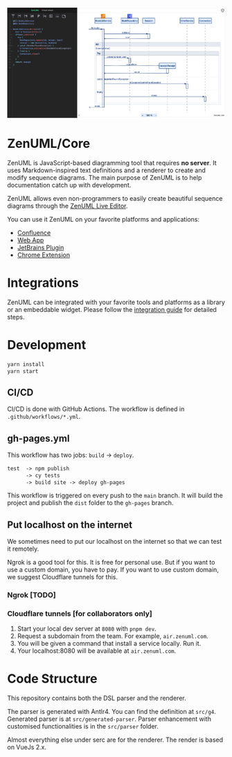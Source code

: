 ![editor](./docs/images/editor-sample.png)
# ZenUML/Core
ZenUML is JavaScript-based diagramming tool that requires **no server**. It uses Markdown-inspired text definitions
and a renderer to create and modify sequence diagrams. The main purpose of ZenUML is to
help documentation catch up with development.

ZenUML allows even non-programmers to easily create beautiful sequence diagrams through
the [ZenUML Live Editor](https://app.zenuml.com).

You can use it ZenUML on your favorite platforms and applications:
* [Confluence](https://marketplace.atlassian.com/apps/1218380/zenuml-diagrams-for-confluence-freemium?hosting=cloud&tab=overview)
* [Web App](https://app.zenuml.com/)
* [JetBrains Plugin](https://plugins.jetbrains.com/plugin/12437-zenuml-support)
* [Chrome Extension](https://chrome.google.com/webstore/detail/zenuml-sequence/kcpganeflmhffnlofpdmcjklmdpbbmef)

# Integrations

ZenUML can be integrated with your favorite tools and platforms as a library or an embeddable widget.
Please follow the [integration guide](./docs/asciidoc/integration-guide.adoc) for detailed steps.

# Development

````
yarn install
yarn start
````

## CI/CD
CI/CD is done with GitHub Actions. The workflow is defined in `.github/workflows/*.yml`.

## gh-pages.yml
This workflow has two jobs: `build` -> `deploy`.

````text
test  -> npm publish 
      -> cy tests
      -> build site -> deploy gh-pages
````

This workflow is triggered on every push to the `main` branch. 
It will build the project and publish the `dist` folder to the `gh-pages` branch.


## Put localhost on the internet
We sometimes need to put our localhost on the internet so that we can test it remotely.

Ngrok is a good tool for this. It is free for personal use. But if you want to use a
custom domain, you have to pay. If you want to use custom domain, we suggest Cloudflare
tunnels for this.

### Ngrok [TODO]

### Cloudflare tunnels [for collaborators only]

1. Start your local dev server at `8080` with `pnpm dev`.
2. Request a subdomain from the team. For example, `air.zenuml.com`.
3. You will be given a command that install a service locally. Run it.
4. Your localhost:8080 will be available at `air.zenuml.com`.

# Code Structure
This repository contains both the DSL parser and the renderer.

The parser is generated with Antlr4. You can find the definition at `src/g4`. Generated parser is at `src/generated-parser`. 
Parser enhancement with customised functionalities is in the `src/parser` folder.

Almost everything else under serc are for the renderer. The render is based on VueJs 2.x.

